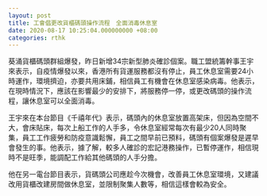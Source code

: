 ```yaml
---
layout: post
title: 工會倡更改貨櫃碼頭操作流程　全面消毒休息室
date: 2020-08-17 10:25:04.000000000 +08:00
categories: rthk
---
```


葵涌貨櫃碼頭群組爆發，昨日新增34宗新型肺炎確診個案。職工盟統籌幹事王宇來表示，自疫情爆發以來，香港所有貨運服務都沒有停止，員工休息室需要24小時運作，環境擠迫，亦要共用床鋪，相信員工有機會在休息室感染病毒。他表示，在現時情況下，應該在影響最少的安排下，將服務停一停，或更改碼頭的操作流程，讓休息室可以全面消毒。

王宇來在本台節目《千禧年代》表示，碼頭內的休息室放置高架床，但因為空間不大，會床貼床，每次上船工作的人手多，令休息室經常每次有最少20人同時聚集，員工工作疲勞和防疫意識鬆懈，員工之間早前已預料，碼頭有個案爆發是遲早會發生的事。他表示，據了解，較多人確診的宏記港務操作，已暫停運作，相信現時不是旺季，能調配工作給其他碼頭的人手分擔。

他在另一電台節目表示，貨碼頭公司應趁今次機會，改善員工休息室環境，又建議改用貨櫃改建房間做休息室，並限制聚集人數等，相信這樣會較為安全。
